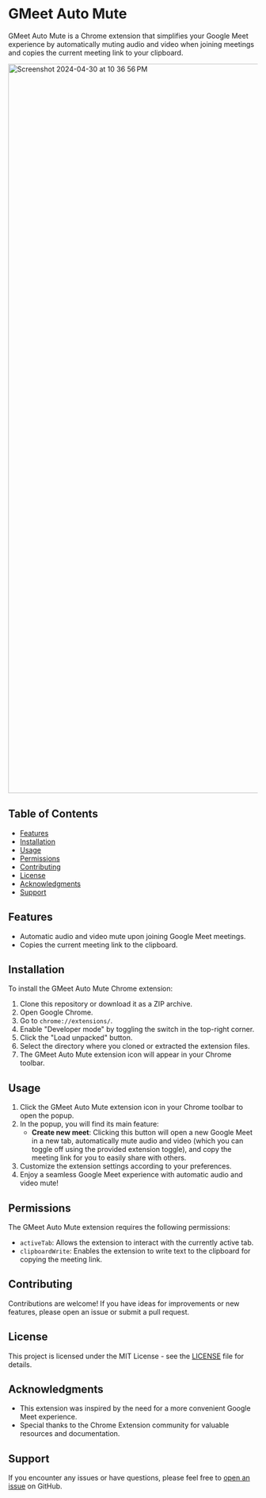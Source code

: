 # GMeet Auto Mute 

GMeet Auto Mute is a Chrome extension that simplifies your Google Meet experience by automatically muting audio and video when joining meetings and copies the current meeting link to your clipboard.

<img width="1470" alt="Screenshot 2024-04-30 at 10 36 56 PM" src="https://github.com/himanshubhardwaz/gmeet-auto-mute/assets/62508572/f1efaede-8da8-43c6-bd48-1622501acab2">

## Table of Contents

- [Features](#features)
- [Installation](#installation)
- [Usage](#usage)
- [Permissions](#permissions)
- [Contributing](#contributing)
- [License](#license)
- [Acknowledgments](#acknowledgments)
- [Support](#support)

## Features

- Automatic audio and video mute upon joining Google Meet meetings.
- Copies the current meeting link to the clipboard.

## Installation

To install the GMeet Auto Mute Chrome extension:

1. Clone this repository or download it as a ZIP archive.
2. Open Google Chrome.
3. Go to `chrome://extensions/`.
4. Enable "Developer mode" by toggling the switch in the top-right corner.
5. Click the "Load unpacked" button.
6. Select the directory where you cloned or extracted the extension files.
7. The GMeet Auto Mute extension icon will appear in your Chrome toolbar.

## Usage

1. Click the GMeet Auto Mute extension icon in your Chrome toolbar to open the popup.
2. In the popup, you will find its main feature:
   - **Create new meet**: Clicking this button will open a new Google Meet in a new tab, automatically mute audio and video (which you can toggle off using the provided extension toggle), and copy the meeting link for you to easily share with others.
3. Customize the extension settings according to your preferences.
4. Enjoy a seamless Google Meet experience with automatic audio and video mute!

## Permissions

The GMeet Auto Mute extension requires the following permissions:

- `activeTab`: Allows the extension to interact with the currently active tab.
- `clipboardWrite`: Enables the extension to write text to the clipboard for copying the meeting link.

## Contributing

Contributions are welcome! If you have ideas for improvements or new features, please open an issue or submit a pull request.

## License

This project is licensed under the MIT License - see the [LICENSE](LICENSE) file for details.

## Acknowledgments

- This extension was inspired by the need for a more convenient Google Meet experience.
- Special thanks to the Chrome Extension community for valuable resources and documentation.

## Support

If you encounter any issues or have questions, please feel free to [open an issue](https://github.com/himanshubhardwaz/gmeet-auto-mute/issues) on GitHub.
